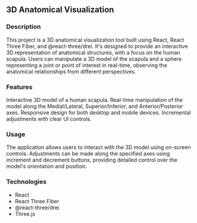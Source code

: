 ## 3D Anatomical Visualization
### Description
This project is a 3D anatomical visualization tool built using React, React Three Fiber, and @react-three/drei. It's designed to provide an interactive 3D representation of anatomical structures, with a focus on the human scapula. Users can manipulate a 3D model of the scapula and a sphere representing a joint or point of interest in real-time, observing the anatomical relationships from different perspectives.

### Features
Interactive 3D model of a human scapula.
Real-time manipulation of the model along the Medial/Lateral, Superior/Inferior, and Anterior/Posterior axes.
Responsive design for both desktop and mobile devices.
Incremental adjustments with clear UI controls.

### Usage
The application allows users to interact with the 3D model using on-screen controls. Adjustments can be made along the specified axes using increment and decrement buttons, providing detailed control over the model's orientation and position.

### Technologies
- React
- React Three Fiber
- @react-three/drei
- Three.js